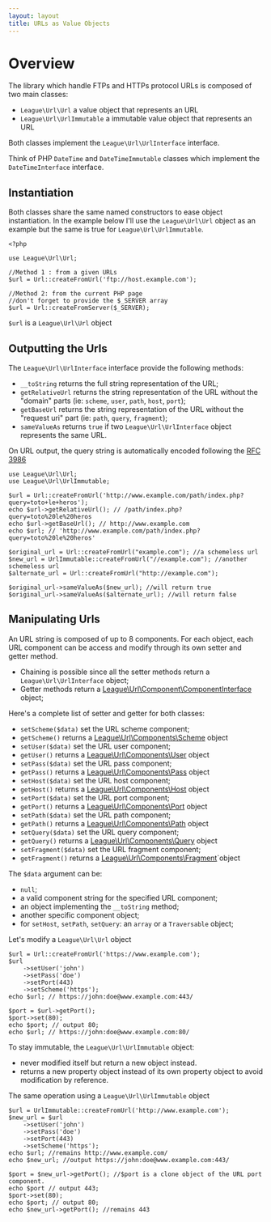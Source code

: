 ```yaml
---
layout: layout
title: URLs as Value Objects
---
```


# Overview

The library which handle FTPs and HTTPs protocol URLs is composed of two main classes:

* `League\Url\Url` a value object that represents an URL
* `League\Url\UrlImmutable` a immutable value object that represents an URL

Both classes implement the `League\Url\UrlInterface` interface.

Think of PHP `DateTime` and `DateTimeImmutable` classes which implement the `DateTimeInterface` interface.

## Instantiation

Both classes share the same named constructors to ease object instantiation. In the example below I'll use the `League\Url\Url` object as an example but the same is true for `League\Url\UrlImmutable`.

~~~.language-php
<?php

use League\Url\Url;

//Method 1 : from a given URLs
$url = Url::createFromUrl('ftp://host.example.com');

//Method 2: from the current PHP page
//don't forget to provide the $_SERVER array
$url = Url::createFromServer($_SERVER); 
~~~

`$url` is a `League\Url\Url` object

## Outputting the Urls

The `League\Url\UrlInterface` interface provide the following methods:

* `__toString` returns the full string representation of the URL;
* `getRelativeUrl` returns the string representation of the URL without the "domain" parts (ie: `scheme`, `user`, `path`, `host`, `port`);
* `getBaseUrl` returns the string representation of the URL without the "request uri" part (ie: `path`, `query`, `fragment`);
* `sameValueAs` returns `true` if two `League\Url\UrlInterface` object represents the same URL.

<p class="message-info">On URL output, the query string is automatically encoded following the <a href="http://www.faqs.org/rfcs/rfc3968" target="_blank">RFC 3986</a></p>

~~~.language-php
use League\Url\Url;
use League\Url\UrlImmutable;

$url = Url::createFromUrl('http://www.example.com/path/index.php?query=toto+le+heros');
echo $url->getRelativeUrl(); // /path/index.php?query=toto%20le%20heros
echo $url->getBaseUrl(); // http://www.example.com
echo $url; // 'http://www.example.com/path/index.php?query=toto%20le%20heros'

$original_url = Url::createFromUrl("example.com"); //a schemeless url
$new_url = UrlImmutable::createFromUrl("//example.com"); //another schemeless url
$alternate_url = Url::createFromUrl("http://example.com");

$original_url->sameValueAs($new_url); //will return true
$original_url->sameValueAs($alternate_url); //will return false
~~~

## Manipulating Urls

An URL string is composed of up to 8 components. For each object, each URL component can be access and modify through its own setter and getter method.

* Chaining is possible since all the setter methods return a `League\Url\UrlInterface` object;
* Getter methods return a [League\Url\Component\ComponentInterface][basic] object;

Here's a complete list of setter and getter for both classes:

* `setScheme($data)` set the URL scheme component;
* `getScheme()` returns a [League\Url\Components\Scheme][basic] object
* `setUser($data)` set the URL user component;
* `getUser()` returns a [League\Url\Components\User][basic] object
* `setPass($data)` set the URL pass component;
* `getPass()` returns a [League\Url\Components\Pass][basic] object
* `setHost($data)` set the URL host component;
* `getHost()` returns a [League\Url\Components\Host][complex] object
* `setPort($data)` set the URL port component;
* `getPort()` returns a [League\Url\Components\Port][basic] object
* `setPath($data)` set the URL path component;
* `getPath()` returns a [League\Url\Components\Path][complex] object
* `setQuery($data)` set the URL query component;
* `getQuery()` returns a [League\Url\Components\Query][complex] object
* `setFragment($data)` set the URL fragment component;
* `getFragment()` returns a [League\Url\Components\Fragment][basic]`object

The `$data` argument can be:

* `null`;
* a valid component string for the specified URL component;
* an object implementing the `__toString` method;
* another specific component object;
* for `setHost`, `setPath`, `setQuery`: an `array` or a `Traversable` object;

Let's modify a `League\Url\Url` object 

~~~.language-php
$url = Url::createFromUrl('https://www.example.com');
$url
	->setUser('john')
	->setPass('doe')
	->setPort(443)
	->setScheme('https');
echo $url; // https://john:doe@www.example.com:443/

$port = $url->getPort();
$port->set(80);
echo $port; // output 80;
echo $url; // https://john:doe@www.example.com:80/
~~~

<div class="message-warning">
To stay immutable, the <code>League\Url\UrlImmutable</code> object:
<ul>
<li>never modified itself but return a new object instead. 
<li>returns a new property object instead of its own property object to avoid modification by reference.
</ul>
</div>

The same operation using a `League\Url\UrlImmutable` object

~~~.language-php
$url = UrlImmutable::createFromUrl('http://www.example.com');
$new_url = $url
	->setUser('john')
	->setPass('doe')
	->setPort(443)
	->setScheme('https');
echo $url; //remains http://www.example.com/
echo $new_url; //output https://john:doe@www.example.com:443/

$port = $new_url->getPort(); //$port is a clone object of the URL port component.
echo $port // output 443;
$port->set(80);
echo $port; // output 80;
echo $new_url->getPort(); //remains 443
~~~
[basic]: /components/basic/
[complex]: /components/complex/
